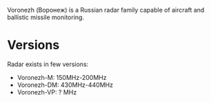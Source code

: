 Voronezh (Воронеж) is a Russian radar family capable of aircraft and ballistic missile monitoring.

# Versions
Radar exists in few versions:

- Voronezh-M: 150MHz-200MHz
- Voronezh-DM: 430MHz-440MHz
- Voronezh-VP: ? MHz